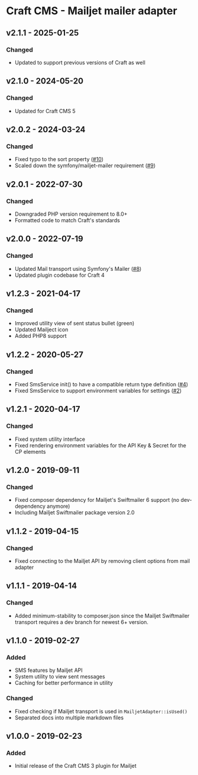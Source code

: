 # Craft CMS - Mailjet mailer adapter

## v2.1.1 - 2025-01-25

### Changed

- Updated to support previous versions of Craft as well

## v2.1.0 - 2024-05-20

### Changed

- Updated for Craft CMS 5

## v2.0.2 - 2024-03-24

### Changed

- Fixed typo to the sort property ([#10](https://github.com/bertoost/Craft-Mailjet/pull/10/))
- Scaled down the symfony/mailjet-mailer requirement ([#9](https://github.com/bertoost/Craft-Mailjet/pull/9))

## v2.0.1 - 2022-07-30

### Changed

- Downgraded PHP version requirement to 8.0+
- Formatted code to match Craft's standards

## v2.0.0 - 2022-07-19

### Changed

- Updated Mail transport using Symfony's Mailer ([#8](https://github.com/bertoost/Craft-3-Mailjet/pull/8))
- Updated plugin codebase for Craft 4

## v1.2.3 - 2021-04-17

### Changed

- Improved utility view of sent status bullet (green)
- Updated Mailject icon
- Added PHP8 support

## v1.2.2 - 2020-05-27

### Changed

- Fixed SmsService init() to have a compatible return type definition ([#4](https://github.com/bertoost/Craft-3-Mailjet/issues/4))
- Fixed SmsService to support environment variables for settings ([#2](https://github.com/bertoost/Craft-3-Mailjet/pull/2))

## v1.2.1 - 2020-04-17

### Changed

- Fixed system utility interface
- Fixed rendering environment variables for the API Key & Secret for the CP elements

## v1.2.0 - 2019-09-11

### Changed

- Fixed composer dependency for Mailjet's Swiftmailer 6 support (no dev-dependency anymore)
- Including Mailjet Swiftmailer package version 2.0

## v1.1.2 - 2019-04-15

### Changed

- Fixed connecting to the Mailjet API by removing client options from mail adapter

## v1.1.1 - 2019-04-14

### Changed

- Added minimum-stability to composer.json since the Mailjet Swiftmailer transport requires a dev branch for newest 6+ version.

## v1.1.0 - 2019-02-27

### Added

- SMS features by Mailjet API
- System utility to view sent messages
- Caching for better performance in utility

### Changed

- Fixed checking if Mailjet transport is used in `MailjetAdapter::isUsed()`
- Separated docs into multiple markdown files

## v1.0.0 - 2019-02-23

### Added

- Initial release of the Craft CMS 3 plugin for Mailjet
